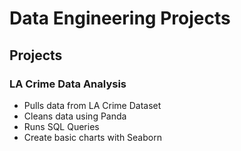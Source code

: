 # Data Engineering Projects

## Projects
### LA Crime Data Analysis
- Pulls data from LA Crime Dataset
- Cleans data using Panda
- Runs SQL Queries
- Create basic charts with Seaborn
